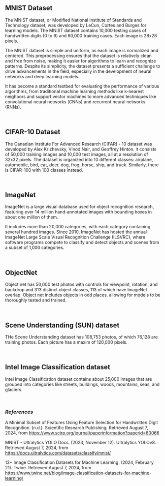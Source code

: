 ## **MNIST Dataset**
The MNIST dataset, or Modified National Institute of Standards and Technology dataset, was developed by LeCun, Cortes and Burges for learning models. The MNIST dataset contains 10,000 testing cases of handwritten digits (0 to 9) and 60,000 training cases.  Each image is 28x28 pixels.

The MNIST dataset is simple and uniform, as each image is normalized and centered. This preprocessing ensures that the dataset is relatively clean and free from noise, making it easier for algorithms to learn and recognize patterns. Despite its simplicity, the dataset presents a sufficient challenge to drive advancements in the field, especially in the development of neural networks and deep learning models.

It has become a standard testbed for evaluating the performance of various algorithms, from traditional machine learning methods like k-nearest neighbors and support vector machines to more advanced techniques like convolutional neural networks (CNNs) and recurrent neural networks (RNNs). 

<br>

## **CIFAR-10 Dataset**
The Canadian Institute For Advanced Research (CIFAR) - 10 dataset was developed by Alex Krizhevsky, Vinod Nair, and Geoffrey Hinton. It consists of 50,000 training images and 10,000 test images, all at a resolution of 32x32 pixels. The dataset is organized into 10 different classes: airplane, automobile, bird, cat, deer, dog, frog, horse, ship, and truck. Similarly, there is CIFAR-100 with 100 classes instead. 

<br>

## **ImageNet**
ImageNet is a large visual database used for object recognition research, featuring over 14 million hand-annotated images with bounding boxes in about one million of them. 

It includes more than 20,000 categories, with each category containing several hundred images. Since 2010, ImageNet has hosted the annual ImageNet Large Scale Visual Recognition Challenge (ILSVRC), where software programs compete to classify and detect objects and scenes from a subset of 1,000 categories.

<br>

## **ObjectNet**
Object net has 50,000 test photos with controls for viewpoint, rotation, and backdrop and 313 distinct object classes, 113 of which have ImageNet overlap. Object net includes objects in odd places, allowing for models to be thoroughly tested and trained. 

<br>

## **Scene Understanding (SUN) dataset**
THe Scene Understanding dataset has 108,753 photos, of which 76,128 are training photos. Each picture has a maxim of 120,000 pixels. 

<br>

## **Intel Image Classification dataset**

Intel Image Classification dataset  contains about 25,000 images that are grouped into categories like streets, buildings, woods, mountains, seas, and glaciers.

<br>

### *References*
A Minimal Subset of Features Using Feature Selection for Handwritten Digit Recognition. (n.d.). Scientific Research Publishing. Retrieved August 7, 2024, from https://www.scirp.org/journal/paperinformation?paperid=80066

MNIST - Ultralytics YOLO Docs. (2023, November 12). Ultralytics YOLOv8. Retrieved August 7, 2024, from https://docs.ultralytics.com/datasets/classify/mnist/

13+ Image Classification Datasets for Machine Learning. (2024, February 21). Twine. Retrieved August 7, 2024, from https://www.twine.net/blog/image-classification-datasets-for-machine-learning/
